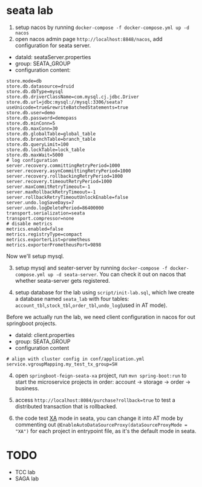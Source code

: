 # seata lab

1. setup nacos by running `docker-compose -f docker-compose.yml up -d nacos`
2. open nacos admin page `http://localhost:8848/nacos`, add configuration for seata server.

- dataId: seataServer.properties
- group: SEATA_GROUP
- configuration content:

```properties
store.mode=db
store.db.datasource=druid
store.db.dbType=mysql
store.db.driverClassName=com.mysql.cj.jdbc.Driver
store.db.url=jdbc:mysql://mysql:3306/seata?useUnicode=true&rewriteBatchedStatements=true
store.db.user=demo
store.db.password=demopass
store.db.minConn=5
store.db.maxConn=30
store.db.globalTable=global_table
store.db.branchTable=branch_table
store.db.queryLimit=100
store.db.lockTable=lock_table
store.db.maxWait=5000
# log configuration
server.recovery.committingRetryPeriod=1000
server.recovery.asynCommittingRetryPeriod=1000
server.recovery.rollbackingRetryPeriod=1000
server.recovery.timeoutRetryPeriod=1000
server.maxCommitRetryTimeout=-1
server.maxRollbackRetryTimeout=-1
server.rollbackRetryTimeoutUnlockEnable=false
server.undo.logSaveDays=7
server.undo.logDeletePeriod=86400000
transport.serialization=seata
transport.compressor=none
# disable metrics
metrics.enabled=false
metrics.registryType=compact
metrics.exporterList=prometheus
metrics.exporterPrometheusPort=9898
```

Now we'll setup mysql.

3. setup mysql and seater-server by running `docker-compose -f docker-compose.yml up -d seata-server`. You can check it out on nacos that whether seata-server gets registered.

4. setup database for the lab using `script/init-lab.sql`, which Iwe create a database named `seata_lab` with four tables: `account_tbl`,`stock_tbl`,`order_tbl`,`undo_log`(used in AT mode).

Before we actually run the lab, we need client configuration in nacos for out springboot projects. 

- dataId: client.properties
- group: SEATA_GROUP
- configuration content

```properties
# align with cluster config in conf/application.yml
service.vgroupMapping.my_test_tx_group=SH 
```

4. open `springboot-feign-seata-xa` project, run `mvn spring-boot:run` to start the microservice projects in order: account -> storage -> order -> business.

5. access `http://localhost:8084/purchase?rollback=true` to test a distributed transaction that is rollbacked.

6. the code test [XA](https://en.wikipedia.org/wiki/X/Open_XA) mode in seata, you can change it into AT mode by commenting out `@EnableAutoDataSourceProxy(dataSourceProxyMode = "XA")` for each project in entrypoint file, as it's the default mode in seata.

# TODO

- TCC lab
- SAGA lab